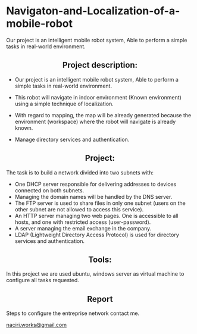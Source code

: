 # Navigaton-and-Localization-of-a-mobile-robot
Our project is an intelligent mobile robot system, Able to perform a simple tasks in  real-world environment. 

<h2 align="center">Project description:</h2>

* Our project is an intelligent mobile robot system, Able to perform a simple tasks in real-world environment. 

* This robot will navigate in indoor environment (Known environment) using a simple technique of localization.

* With regard to mapping, the map will be already generated because the environment (workspace) where the robot will navigate is already known.



* Manage directory services and authentication.

<h2 align="center">Project:</h2>

The task is to build a network divided into two subnets with:

* One DHCP server responsible for delivering addresses to devices connected on both subnets.
* Managing the domain names will be handled by the DNS server.
* The FTP server is used to share files in only one subnet (users on the other subnet
are not allowed to access this service).
* An HTTP server managing two web pages. One is accessible to all hosts, and one
with restricted access (user-password).
* A server managing the email exchange in the company.
* LDAP (Lightweight Directory Access Protocol) is used for directory services and
authentication.

<h2 align="center">Tools:</h2>
In this project we are used ubuntu, windows server as virtual machine to configure all tasks requested.

<h2 align="center">Report</h2>
  Steps to configure the entreprise network contact me.
  
  <naciri.works@gmail.com>
